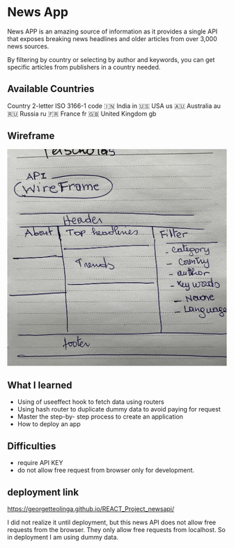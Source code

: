 # News App

News APP is an amazing source of information as it provides a single API that exposes breaking news headlines and older articles from over 3,000 news sources.

By filtering by country or selecting by author and keywords, you can get specific articles from publishers in a country needed.

## Available Countries
Country 	2-letter ISO 3166-1 code
🇮🇳 India    	in
🇺🇸 USA	    us
🇦🇺 Australia    	au
🇷🇺 Russia	        ru
🇫🇷 France       	fr
🇬🇧 United Kingdom   	gb


## Wireframe

![My wireframe](./wireframe.jpeg)

## What I learned
- Using of useeffect hook to fetch data using routers
- Using hash router to duplicate dummy data to avoid paying for  request
- Master the step-by- step process to create an application
- How to deploy an app

## Difficulties
- require API KEY
- do not allow free request from browser only for development.


## deployment link

https://georgetteolinga.github.io/REACT_Project_newsapi/

I did not realize it until deployment, but this news API does not allow free requests from the browser. They only allow free requests from localhost. So in deployment I am using dummy data.